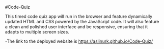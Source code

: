 #Code-Quiz

This timed code quiz app will run in the browser and feature dynamically updated HTML and CSS powered by the JavaScript code. It will also feature a clean and polished user interface and be responsive, ensuring that it adapts to multiple screen sizes.

-The link to the deployed website is  https://aslinurk.github.io/Code-Quiz/
